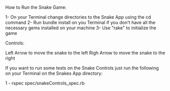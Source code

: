 How to Run the Snake Game:

1- On your Terminal change directories to the Snake App using the cd command
2- Run bundle install on you Terminal if you don't have all the necessary gems installed on your machine
3- Use "rake" to initialize the game


Controls:

Left Arrow to move the snake to the left
Righ Arrow to move the snake to the right

If you want to run some tests on the Snake Controls just run the following on your Terminal on the Snakes App directory:

1 - rspec spec/snakeControls_spec.rb
